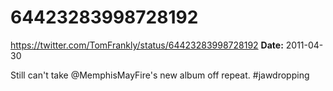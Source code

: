 # 64423283998728192
https://twitter.com/TomFrankly/status/64423283998728192
**Date:** 2011-04-30

Still can't take @MemphisMayFire's new album off repeat. #jawdropping
